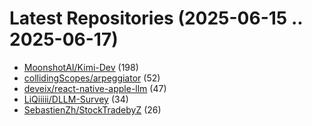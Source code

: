 # Latest Repositories (2025-06-15 .. 2025-06-17)

- [MoonshotAI/Kimi-Dev](https://github.com/MoonshotAI/Kimi-Dev) (198)
- [collidingScopes/arpeggiator](https://github.com/collidingScopes/arpeggiator) (52)
- [deveix/react-native-apple-llm](https://github.com/deveix/react-native-apple-llm) (47)
- [LiQiiiii/DLLM-Survey](https://github.com/LiQiiiii/DLLM-Survey) (34)
- [SebastienZh/StockTradebyZ](https://github.com/SebastienZh/StockTradebyZ) (26)

